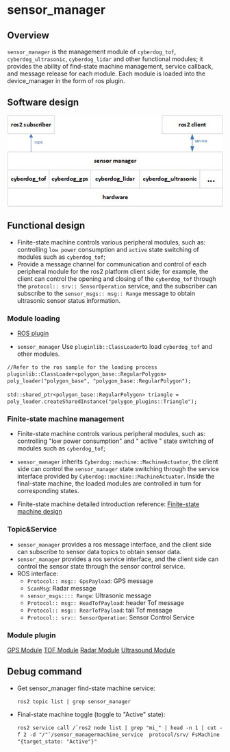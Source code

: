 # sensor_manager 

## Overview

``sensor_manager`` is the management module of ``cyberdog_tof``, ``cyberdog_ultrasonic``, ``cyberdog_lidar`` and other functional modules; it provides the ability of find-state machine management, service callback, and message release for each module. Each module is loaded into the device_manager in the form of ros plugin.
## Software design

<center>

 ![avatar](./image/sensor_manager/sensor_manager.png)

</center>

## Functional design

- Finite-state machine controls various peripheral modules, such as: controlling ``low power`` consumption and ``active`` state switching of modules such as ``cyberdog_tof``;
- Provide a message channel for communication and control of each peripheral module for the ros2 platform client side; for example, the client can control the opening and closing of the ``cyberdog_tof`` through the ``protocol:: srv:: SensorOperation`` service, and the subscriber can subscribe to the ``sensor_msgs:: msg:: Range`` message to obtain ultrasonic sensor status information.

### Module loading
- [ROS plugin](https://github.com/ros2/ros2_documentation/blob/galactic/source/Tutorials/Beginner-Client-Libraries/Pluginlib.rst)

- ``sensor_manager`` Use ``pluginlib::ClassLoader``to load ``cyberdog_tof`` and other modules.

```
//Refer to the ros sample for the loading process
pluginlib::ClassLoader<polygon_base::RegularPolygon> poly_loader("polygon_base", "polygon_base::RegularPolygon");

std::shared_ptr<polygon_base::RegularPolygon> triangle = poly_loader.createSharedInstance("polygon_plugins::Triangle");
```

### Finite-state machine management
- Finite-state machine controls various peripheral modules, such as: controlling "low power consumption" and " active " state switching of modules such as ``cyberdog_tof``;

- ``sensor_manager`` inherits ``Cyberdog::machine::MachineActuator``, the client side can control the ``sensor_manager`` state switching through the service interface provided by ``Cyberdog::machine::MachineActuator``. Inside the final-state machine, the loaded modules are controlled in turn for corresponding states.
- Finite-state machine detailed introduction reference:   [Finite-state machine design](/en/cyberdog_machine_en.md)

### Topic&Service

- ``sensor_manager`` provides a ros message interface, and the client side can subscribe to sensor data topics to obtain sensor data.
- ``sensor_manager`` provides a ros service interface, and the client side can control the sensor state through the sensor control service.
- ROS interface:
  - ``Protocol:: msg:: GpsPayload``: GPS message
  - ``ScanMsg``: Radar message
  - ``sensor_msgs:::: Range``: Ultrasonic message
  - ``Protocol:: msg:: HeadTofPayload``: header Tof message
  - ``Protocol:: msg:: RearTofPayload``: tail Tof message
  - ``Protocol:: srv:: SensorOperation``: Sensor Control Service

### Module plugin

[GPS Module](/en/cyberdog_gps_en.md)
[TOF Module](/en/cyberdog_tof_en.md)
[Radar Module](/en/cyberdog_lidar_en.md )
[Ultrasound Module](/en/cyberdog_ultrasonic_en.md )

## Debug command

- Get sensor_manager find-state machine service:

  ```
  ros2 topic list | grep sensor_manager
  ```

- Final-state machine toggle (toggle to "Active" state):

  ```
  ros2 service call /`ros2 node list | grep "mi_" | head -n 1 | cut -f 2 -d "/"`/sensor_managermachine_service  protocol/srv/ FsMachine  "{target_state: "Active"}"
  ```
